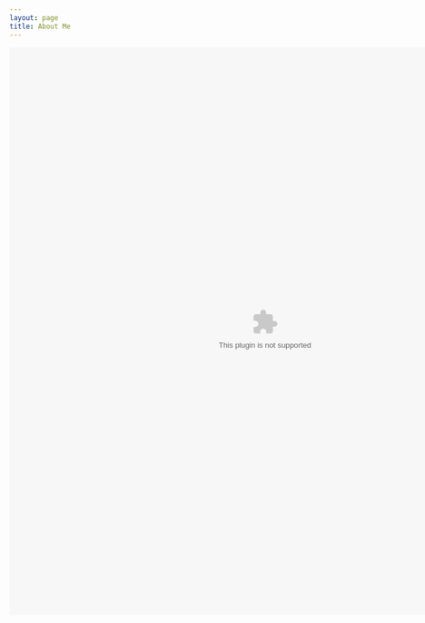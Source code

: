 ```yaml
---
layout: page
title: About Me
---
```




<embed src="https://trailblazed.github.io/_posts/1.Introduction.pptx" width="900px" height="1000px"/>
